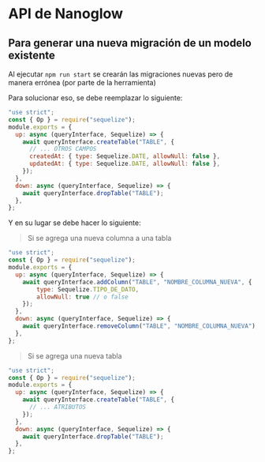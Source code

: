 # API de Nanoglow


## Para generar una nueva migración de un modelo existente
Al ejecutar `npm run start` se crearán las migraciones nuevas pero de manera errónea (por parte de la herramienta)

Para solucionar eso, se debe reemplazar lo siguiente:

```js
"use strict";
const { Op } = require("sequelize");
module.exports = {
  up: async (queryInterface, Sequelize) => {
    await queryInterface.createTable("TABLE", {
      // ... OTROS CAMPOS
      createdAt: { type: Sequelize.DATE, allowNull: false },
      updatedAt: { type: Sequelize.DATE, allowNull: false },
    });
  },
  down: async (queryInterface, Sequelize) => {
    await queryInterface.dropTable("TABLE");
  },
};
```

Y en su lugar se debe hacer lo siguiente:

> Si se agrega una nueva columna a una tabla

```js
"use strict";
const { Op } = require("sequelize");
module.exports = {
  up: async (queryInterface, Sequelize) => {
    await queryInterface.addColumn("TABLE", "NOMBRE_COLUMNA_NUEVA", {
        type: Sequelize.TIPO_DE_DATO,
        allowNull: true // o false
    });
  },
  down: async (queryInterface, Sequelize) => {
    await queryInterface.removeColumn("TABLE", "NOMBRE_COLUMNA_NUEVA");
  },
};
```

> Si se agrega una nueva tabla

```js
"use strict";
const { Op } = require("sequelize");
module.exports = {
  up: async (queryInterface, Sequelize) => {
    await queryInterface.createTable("TABLE", {
      // ... ATRIBUTOS
    });
  },
  down: async (queryInterface, Sequelize) => {
    await queryInterface.dropTable("TABLE");
  },
};
```
